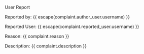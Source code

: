 User Report

Reported by: {{ escape(complaint.author_user.username) }}

Reported User: {{ escape(complaint.reported_user.username) }}

Reason: {{ complaint.reason }}

Description:
{{ complaint.description }}
